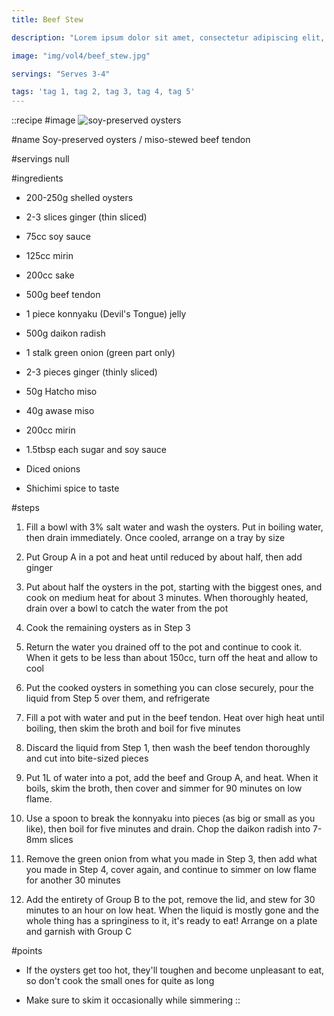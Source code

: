```yaml
---
title: Beef Stew

description: "Lorem ipsum dolor sit amet, consectetur adipiscing elit, sed do eiusmod tempor incididunt ut labore et dolore magna aliqua. Tincidunt eget nullam non nisi est sit amet facilisis."

image: "img/vol4/beef_stew.jpg"

servings: "Serves 3-4"

tags: 'tag 1, tag 2, tag 3, tag 4, tag 5'
---
```


::recipe
#image
![soy-preserved oysters](/img/vol12/soy_preserved_oysters.jpg)

#name
Soy-preserved oysters / miso-stewed beef tendon

#servings
null

#ingredients
- 200-250g shelled oysters
- 2-3 slices ginger (thin sliced)

- 75cc soy sauce
- 125cc mirin
- 200cc sake

- 500g beef tendon
- 1 piece konnyaku (Devil's Tongue) jelly
- 500g daikon radish

- 1 stalk green onion (green part only)
- 2-3 pieces ginger (thinly sliced)

- 50g Hatcho miso
- 40g awase miso
- 200cc mirin
- 1.5tbsp each sugar and soy sauce

- Diced onions
- Shichimi spice to taste

#steps
1. Fill a bowl with 3% salt water and wash the oysters. Put in boiling water, then drain immediately. Once cooled, arrange on a tray by size

2. Put Group A in a pot and heat until reduced by about half, then add ginger

3. Put about half the oysters in the pot, starting with the biggest ones, and cook on medium heat for about 3 minutes. When thoroughly heated, drain over a bowl to catch the water from the pot

4. Cook the remaining oysters as in Step 3

5. Return the water you drained off to the pot and continue to cook it. When it gets to be less than about 150cc, turn off the heat and allow to cool

6. Put the cooked oysters in something you can close securely, pour the liquid from Step 5 over them, and refrigerate

7. Fill a pot with water and put in the beef tendon. Heat over high heat until boiling, then skim the broth and boil for five minutes

8. Discard the liquid from Step 1, then wash the beef tendon thoroughly and cut into bite-sized pieces

9. Put 1L of water into a pot, add the beef and Group A, and heat. When it boils, skim the broth, then cover and simmer for 90 minutes on low flame.

10. Use a spoon to break the konnyaku into pieces (as big or small as you like), then boil for five minutes and drain. Chop the daikon radish into 7-8mm slices

11. Remove the green onion from what you made in Step 3, then add what you made in Step 4, cover again, and continue to simmer on low flame for another 30 minutes

12. Add the entirety of Group B to the pot, remove the lid, and stew for 30 minutes to an hour on low heat. When the liquid is mostly gone and the whole thing has a springiness to it, it's ready to eat! Arrange on a plate and garnish with Group C

#points
- If the oysters get too hot, they'll toughen and become unpleasant to eat, so don't cook the small ones for quite as long

- Make sure to skim it occasionally while simmering
::